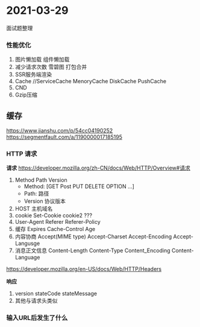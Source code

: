 # 2021-03-29

面试题整理


### 性能优化
1. 图片懒加载 组件懒加载
2. 减少请求次数 雪碧图 打包合并
3. SSR服务端渲染
4. Cache //ServiceCache MenoryCache DiskCache PushCache
5. CND
6. Gzip压缩


## 缓存
https://www.jianshu.com/p/54cc04190252
https://segmentfault.com/a/1190000017185195

### HTTP 请求
**请求**
https://developer.mozilla.org/zh-CN/docs/Web/HTTP/Overview#请求

1. Method Path Version
    - Method: \[GET Post PUT DELETE OPTION ...\]
    - Path: 路径
    - Version 协议版本
2. HOST 主机域名
3. cookie Set-Cookie cookie2 ???
4. User-Agent Referer Referer-Policy
5. 缓存 Expires Cache-Control Age
6. 内容协商 Accept(MIME type) Accept-Charset Accept-Encoding Accept-Langusge
7. 消息正文信息 Content-Length Content-Type Content_Encoding Content-Language


https://developer.mozilla.org/en-US/docs/Web/HTTP/Headers

**响应**
1. version stateCode stateMessage 
2. 其他与请求头类似


### 输入URL后发生了什么


